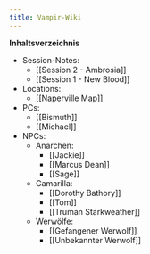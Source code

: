 ```yaml
---
title: Vampir-Wiki
---
```

**Inhaltsverzeichnis**
- Session-Notes:
	- [[Session 2 - Ambrosia]]
	- [[Session 1 - New Blood]]
- Locations:
	- [[Naperville Map]]
- PCs:
	- [[Bismuth]]
	- [[Michael]]
- NPCs:
	- Anarchen:
		- [[Jackie]]
		- [[Marcus Dean]]
		- [[Sage]]
	- Camarilla:
		- [[Dorothy Bathory]]
		- [[Tom]]
		- [[Truman Starkweather]]
	- Werwölfe:
		- [[Gefangener Werwolf]]
		- [[Unbekannter Werwolf]]